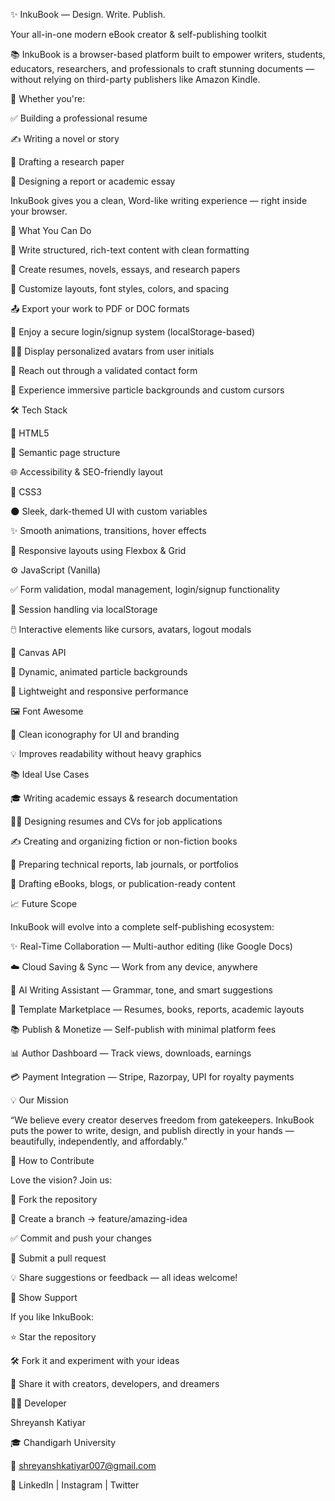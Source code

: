 ✨ InkuBook — Design. Write. Publish.

Your all-in-one modern eBook creator & self-publishing toolkit

📚 InkuBook is a browser-based platform built to empower
writers, students, educators, researchers, and professionals
to craft stunning documents — without relying on third-party publishers like Amazon Kindle.








🧾 Whether you're:

✅ Building a professional resume

✍️ Writing a novel or story

📑 Drafting a research paper

📝 Designing a report or academic essay

InkuBook gives you a clean, Word-like writing experience — right inside your browser.









🚀 What You Can Do

📝 Write structured, rich-text content with clean formatting

📄 Create resumes, novels, essays, and research papers

🎨 Customize layouts, font styles, colors, and spacing

📤 Export your work to PDF or DOC formats

🔐 Enjoy a secure login/signup system (localStorage-based)

🧑‍💻 Display personalized avatars from user initials

💌 Reach out through a validated contact form

🌌 Experience immersive particle backgrounds and custom cursors








🛠️ Tech Stack

🔧 HTML5

🧱 Semantic page structure

🌐 Accessibility & SEO-friendly layout

🎨 CSS3

🌑 Sleek, dark-themed UI with custom variables

✨ Smooth animations, transitions, hover effects

📱 Responsive layouts using Flexbox & Grid

⚙️ JavaScript (Vanilla)

✅ Form validation, modal management, login/signup functionality

💾 Session handling via localStorage

🖱️ Interactive elements like cursors, avatars, logout modals

🧬 Canvas API

🌌 Dynamic, animated particle backgrounds

🚀 Lightweight and responsive performance

🖼️ Font Awesome

🎯 Clean iconography for UI and branding

💡 Improves readability without heavy graphics









📚 Ideal Use Cases

🎓 Writing academic essays & research documentation

🧑‍💼 Designing resumes and CVs for job applications

✍️ Creating and organizing fiction or non-fiction books

🧪 Preparing technical reports, lab journals, or portfolios

📰 Drafting eBooks, blogs, or publication-ready content









📈 Future Scope

InkuBook will evolve into a complete self-publishing ecosystem:

✨ Real-Time Collaboration — Multi-author editing (like Google Docs)

☁️ Cloud Saving & Sync — Work from any device, anywhere

🤖 AI Writing Assistant — Grammar, tone, and smart suggestions

🎨 Template Marketplace — Resumes, books, reports, academic layouts

📚 Publish & Monetize — Self-publish with minimal platform fees

📊 Author Dashboard — Track views, downloads, earnings

💳 Payment Integration — Stripe, Razorpay, UPI for royalty payments










💡 Our Mission

“We believe every creator deserves freedom from gatekeepers.
InkuBook puts the power to write, design, and publish directly in your hands —
beautifully, independently, and affordably.”








🤝 How to Contribute

Love the vision? Join us:

🍴 Fork the repository

🌿 Create a branch → feature/amazing-idea

✅ Commit and push your changes

🚀 Submit a pull request

💡 Share suggestions or feedback — all ideas welcome!










🌟 Show Support

If you like InkuBook:

⭐ Star the repository

🛠️ Fork it and experiment with your ideas

📣 Share it with creators, developers, and dreamers









👨‍💻 Developer

Shreyansh Katiyar

🎓 Chandigarh University

📧 shreyanshkatiyar007@gmail.com

🔗 LinkedIn | Instagram | Twitter


